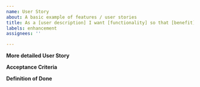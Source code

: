 ```yaml
---
name: User Story
about: A basic example of features / user stories
title: As a [user description] I want [functionality] so that [benefit]
labels: enhancement
assignees: ''

---
```


**More detailed User Story**


**Acceptance Criteria**


**Definition of Done**
